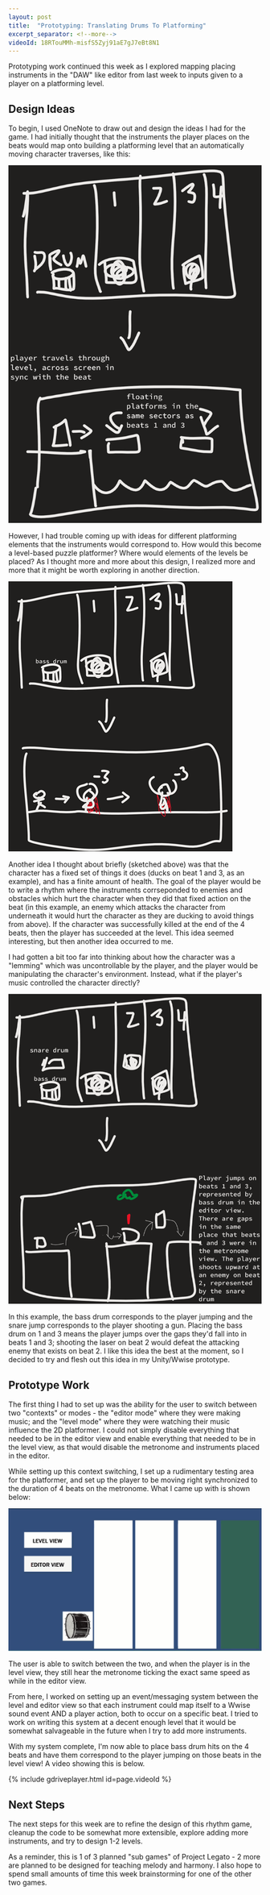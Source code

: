 ```yaml
---
layout: post
title:  "Prototyping: Translating Drums To Platforming"
excerpt_separator: <!--more-->
videoId: 18RTouMMh-misfS5Zyj91aE7gJ7eBt8N1
---
```


Prototyping work continued this week as I explored mapping placing instruments in the "DAW" like editor from last week to inputs given to a player on a platforming level.

<!--more-->


## Design Ideas

To begin, I used OneNote to draw out and design the ideas I had for the game. I had initially thought that the instruments the player places on the beats would map onto building a platforming level that an automatically moving character traverses, like this:

![original design concept](/assets/images/2019-10-02-original-idea.png)

However, I had trouble coming up with ideas for different platforming elements that the instruments would correspond to. How would this become a level-based puzzle platformer? Where would elements of the levels be placed? As I thought more and more about this design, I realized more and more that it might be worth exploring in another direction.

![player places enemies to kill](/assets/images/2019-10-02-killer-idea.png)

Another idea I thought about briefly (sketched above) was that the character has a fixed set of things it does (ducks on beat 1 and 3, as an example), and has a finite amount of health. The goal of the player would be to write a rhythm where the instruments corrseponded to enemies and obstacles which hurt the character when they did that fixed action on the beat (in this example, an enemy which attacks the character from underneath it would hurt the character as they are ducking to avoid things from above). If the character was successfully killed at the end of the 4 beats, then the player has succeeded at the level. This idea seemed interesting, but then another idea occurred to me.

I had gotten a bit too far into thinking about how the character was a "lemming" which was uncontrollable by the player, and the player would be manipulating the character's environment. Instead, what if the player's music controlled the character directly?

![player sets up controls](/assets/images/2019-10-02-iterated-idea.png)

In this example, the bass drum corresponds to the player jumping and the snare jump corresponds to the player shooting a gun. Placing the bass drum on 1 and 3 means the player jumps over the gaps they'd fall into in beats 1 and 3; shooting the laser on beat 2 would defeat the attacking enemy that exists on beat 2. I like this idea the best at the moment, so I decided to try and flesh out this idea in my Unity/Wwise prototype.



## Prototype Work

The first thing I had to set up was the ability for the user to switch between two "contexts" or modes - the "editor mode" where they were making music; and the "level mode" where they were watching their music influence the 2D platformer. I could not simply disable everything that needed to be in the editor view and enable everything that needed to be in the level view, as that would disable the metronome and instruments placed in the editor.

While setting up this context switching, I set up a rudimentary testing area for the platformer, and set up the player to be moving right synchronized to the duration of 4 beats on the metronome. What I came up with is shown below:


![player movement synchronized to metronome, resetting on beat 1](/assets/images/2019-10-02-player-mvmt-sync.gif)

The user is able to switch between the two, and when the player is in the level view, they still hear the metronome ticking the exact same speed as while in the editor view.

From here, I worked on setting up an event/messaging system between the level and editor view so that each instrument could map itself to a Wwise sound event AND a player action, both to occur on a specific beat. I tried to work on writing this system at a decent enough level that it would be somewhat salvageable in the future when I try to add more instruments.

With my system complete, I'm now able to place bass drum hits on the 4 beats and have them correspond to the player jumping on those beats in the level view! A video showing this is below.


{% include gdriveplayer.html id=page.videoId %}


## Next Steps

The next steps for this week are to refine the design of this rhythm game, cleanup the code to be somewhat more extensible, explore adding more instruments, and try to design 1-2 levels.

As a reminder, this is 1 of 3 planned "sub games" of Project Legato - 2 more are planned to be designed for teaching melody and harmony. I also hope to spend small amounts of time this week brainstorming for one of the other two games.